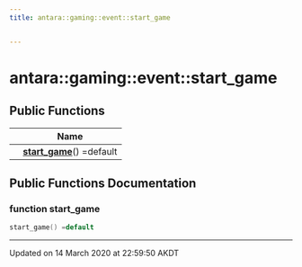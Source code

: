 ```yaml
---
title: antara::gaming::event::start_game


---
```


# antara::gaming::event::start_game















## Public Functions

|                | Name           |
| -------------- | -------------- |
|  | **[start_game](Classes/structantara_1_1gaming_1_1event_1_1start__game.md#function-start_game)**() =default  |












## Public Functions Documentation

### function start_game

```cpp
start_game() =default
```


































-------------------------------

Updated on 14 March 2020 at 22:59:50 AKDT